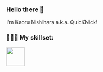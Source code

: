### Hello there 👋

I'm Kaoru Nishihara a.k.a. QuicKNick!

### 🧑🏻‍💻 My skillset:
<a href="https://reactjs.org/">
    <img height="50" src="https://cdn0.iconfinder.com/data/icons/logos-brands-in-colors/128/react_color-1024.png"/>
</a>

